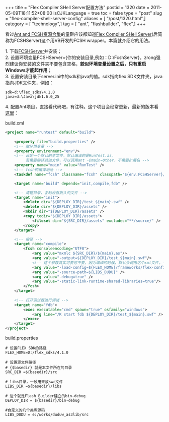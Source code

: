 +++
title = "Flex Compiler SHell Server配置方法"
postid = 1320
date = 2011-05-09T18:11:52+08:00
isCJKLanguage = true
toc = false
type = "post"
slug = "flex-compiler-shell-server-config"
aliases = [ "/post/1320.html",]
category = [ "technology",]
tag = [ "ant", "flashbuilder", "flex",]
+++


看过[Ant and FCSH资源合集](https://blog.zengrong.net/post/1317.html)的童鞋应该都知道[Flex Compiler SHell Server](http://code.google.com/p/fsch/)(后简称为FCSHServer)这个用VB开发的FCSH wrapper。本篇就介绍它的用法。

1\. 下载[FCSHServer](http://code.google.com/p/fsch/downloads/list)并安装；  
2\. 设置环境变量FCSHServer={你的安装目录,例如：D:\FcshServer}。zrong强烈建议你安装的文件夹不要包含空格，**貌似环境变量设置之后，只有重启Windows才能起作用**；  
3\. 设置安装目录下server.ini中的sdk和java的值。sdk指向flex SDK文件夹，java指向JDK文件夹，例如：
```
sdk=d:\flex_sdks\4.1.0
java=d:\Java\jdk1.6.0_25
```
4\. 配置Ant项目，直接看代码吧，有注释。这个项目会经常更新，最新的版本看 [这里](https://gist.github.com/958715)：

<!--more-->

build.xml

``` XML
<project name="runtest" default="build">
 
    <property file="build.properties" />
    <!-- 取环境变量 -->
    <property environment="env"/>
    <!-- 设定一个默认的主文件，默认编译的是RunTest.as。
         若需要编译其他文件，可以调用ant -Dmain=Other，不需要扩展名 -->
    <property name="main" value="RunTest" />
    <!-- fcsh的编译地址 -->
    <taskdef name="fcsh" classname="fcsh" classpath="${env.FCSHServer}/fcsh.jar" />

    <target name="build" depends="init,compile,fdb" />

    <!-- 清理目录，复制没有嵌入的文件 -->
    <target name="init">
        <delete dir="${DEPLOY_DIR}/test_${main}.swf" />
        <delete dir="${DEPLOY_DIR}/assets" />
        <mkdir dir="${DEPLOY_DIR}/assets" />
        <copy todir="${DEPLOY_DIR}/assets">
            <fileset dir="${SRC_DIR}/assets" excludes="**/source/" />
        </copy>
    </target>

    <!-- 编译 -->
    <target name="compile">
        <fcsh consoleencoding="UTF8">
            <arg value="mxmlc ${SRC_DIR}/${main}.as"/>
            <arg value="-output=${DEPLOY_DIR}/test_${main}.swf"/>
            <!-- 这个参数其实可要可不要，因为编译的时候，默认会调用这个xml文件。-->
            <arg value="-load-config=${FLEX_HOME}/frameworks/flex-config.xml"/>
            <arg value="-source-path=${LIBS_DUDU}" /> 
            <arg value="-debug=true" />
            <arg value="-static-link-runtime-shared-libraries=true"/>
        </fcsh>
    </target>
    
    <!-- 打开调试器进行调试 -->
    <target name="fdb">
        <exec executable="cmd" spawn="true" osfamily="windows">
            <arg line="/K start fdb ${DEPLOY_DIR}/test_${main}.swf" />
        </exec>
    </target>
</project>
```

build.properties

```
# 设置FLEX SDK的路径
FLEX_HOME=D:/flex_sdks/4.1.0

# 设置源文件路径
# {$basedir} 就是本文件所在的目录
SRC_DIR =${basedir}/src

# libs目录，一般用来放swc文件
LIBS_DIR =${basedir}/libs

# 这个就是Flash Builder建立的bin-debug
DEPLOY_DIR = ${basedir}/bin-debug

#自定义的几个类库源码
LIBS_DUDU = e:/works/duduw_as3lib/src
```
